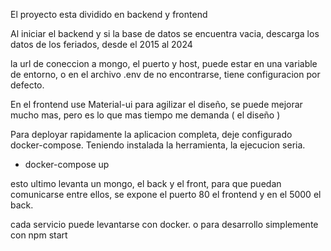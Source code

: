 El proyecto esta dividido en backend y frontend

Al iniciar el backend y si la base de datos se encuentra vacia, 
descarga los datos de los feriados, desde el 2015 al 2024

la url de coneccion a mongo, el puerto y host, puede estar en una variable de entorno, o en el archivo .env
de no encontrarse, tiene configuracion por defecto.

En el frontend use Material-ui para agilizar el diseño, se puede mejorar mucho mas, pero es lo que mas tiempo me demanda ( el diseño )

Para deployar rapidamente la aplicacion completa, deje configurado docker-compose.
Teniendo instalada la herramienta, la ejecucion seria.

- docker-compose up

esto ultimo levanta un mongo, el back y el front, para que puedan comunicarse entre ellos,
se expone el puerto 80 el frontend y en el 5000 el back.

cada servicio puede levantarse con docker. o para desarrollo simplemente con npm start
